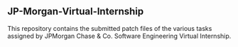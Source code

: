<h2> JP-Morgan-Virtual-Internship</h2>
This repository contains the submitted patch files of the various tasks assigned by JPMorgan Chase & Co. Software Engineering Virtual Internship.

